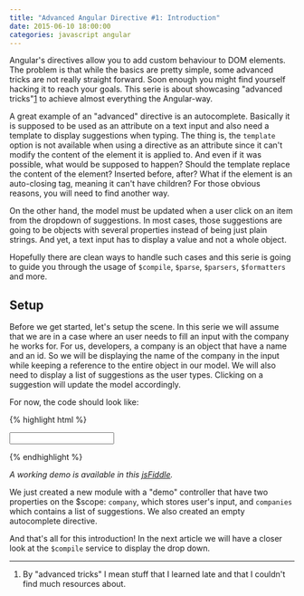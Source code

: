 ```yaml
---
title: "Advanced Angular Directive #1: Introduction"
date: 2015-06-10 18:00:00
categories: javascript angular
---
```


Angular's directives allow you to add custom behaviour to DOM elements. The problem is that while the basics are pretty simple, some advanced tricks are not really straight forward. Soon enough you might find yourself hacking it to reach your goals. This serie is about showcasing "advanced tricks"[1](#advanced-tricks) to achieve almost everything the Angular-way.

A great example of an "advanced" directive is an autocomplete. Basically it is supposed to be used as an attribute on a text input and also need a template to display suggestions when typing. The thing is, the `template` option is not available when using a directive as an attribute since it can't modify the content of the element it is applied to. And even if it was possible, what would be supposed to happen? Should the template replace the content of the element? Inserted before, after? What if the element is an auto-closing tag, meaning it can't have children? For those obvious reasons, you will need to find another way.

On the other hand, the model must be updated when a user click on an item from the dropdown of suggestions. In most cases, those suggestions are going to be objects with several properties instead of being just plain strings. And yet, a text input has to display a value and not a whole object.

Hopefully there are clean ways to handle such cases and this serie is going to guide you through the usage of `$compile`, `$parse`, `$parsers`, `$formatters` and more.

## Setup

Before we get started, let's setup the scene. In this serie we will assume that we are in a case where an user needs to fill an input with the company he works for. For us, developers, a company is an object that have a name and an id. So we will be displaying the name of the company in the input while keeping a reference to the entire object in our model. We will also need to display a list of suggestions as the user types. Clicking on a suggestion will update the model accordingly.

For now, the code should look like:

{% highlight html %}
<div ng-app="app" ng-controller="demoController">
  <input type="text" ng-model="company" autocomplete>
</div>

<script>
  angular
    .module('app', [])
    .controller('demoController', [
      '$scope',
      function ($scope) {
        $scope.company = {};

        $scope.companies = [
          { id: 'acme', name: 'Acme' },
          { id: 'widget-corp', name: 'Widget Corp' }
        ];
      }
    ])
    .directive('autocomplete', [
      function () {
        return {
          restrict: 'A',
          link: function (scope, element, attrs) {}
        };
      }
    ])
  ;
</script>
{% endhighlight %}

*A working demo is available in this [jsFiddle](http://jsfiddle.net/nq5uwkfc/).*

We just created a new module with a "demo" controller that have two properties on the $scope: `company`, which stores user's input, and `companies` which contains a list of suggestions. We also created an empty autocomplete directive.

And that's all for this introduction! In the next article we will have a closer look at the `$compile` service to display the drop down.

---

<ol>
    <li id="advanced-tricks">
        By "advanced tricks" I mean stuff that I learned late and that I couldn't find much resources about.
    </li>
</ol>